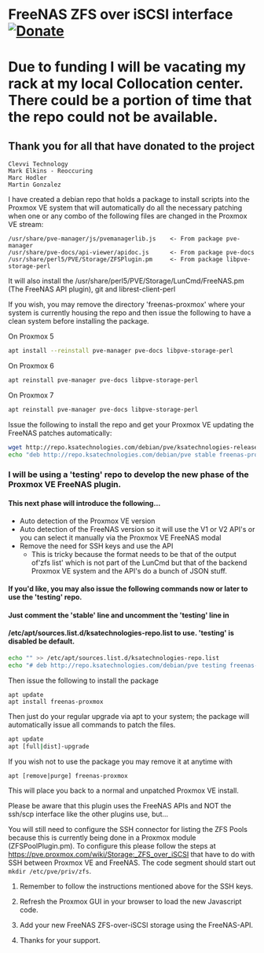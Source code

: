 # FreeNAS ZFS over iSCSI interface  [![Donate](https://www.paypalobjects.com/en_US/i/btn/btn_donateCC_LG.gif)](https://www.paypal.com/cgi-bin/webscr?cmd=_s-xclick&hosted_button_id=TCLNEMBUYQUXN&source=url)

# Due to funding I will be vacating my rack at my local Collocation center. There could be a portion of time that the repo could not be available.

## Thank you for all that have donated to the project
    Clevvi Technology
    Mark Elkins - Reoccuring
    Marc Hodler
    Martin Gonzalez


I have created a debian repo that holds a package to install scripts into the Proxmox VE system that will automatically do all the necessary patching when one or any combo of the following files are changed in the Proxmox VE stream:
```
/usr/share/pve-manager/js/pvemanagerlib.js    <- From package pve-manager
/usr/share/pve-docs/api-viewer/apidoc.js      <- From package pve-docs
/usr/share/perl5/PVE/Storage/ZFSPlugin.pm     <- From package libpve-storage-perl
```
It will also install the /usr/share/perl5/PVE/Storage/LunCmd/FreeNAS.pm (The FreeNAS API plugin), git and librest-client-perl

If you wish, you may remove the directory 'freenas-proxmox' where your system is currently
housing the repo and then issue the following to have a clean system before installing the
package.

On Proxmox 5
```bash
apt install --reinstall pve-manager pve-docs libpve-storage-perl
```

On Proxmox 6
```bash
apt reinstall pve-manager pve-docs libpve-storage-perl
```

On Proxmox 7
```bash
apt reinstall pve-manager pve-docs libpve-storage-perl
```

Issue the following to install the repo and get your Proxmox VE updating the FreeNAS patches automatically:
```bash
wget http://repo.ksatechnologies.com/debian/pve/ksatechnologies-release.gpg -O /etc/apt/trusted.gpg.d/ksatechnologies-repo.gpg
echo "deb http://repo.ksatechnologies.com/debian/pve stable freenas-proxmox" > /etc/apt/sources.list.d/ksatechnologies-repo.list
```

### I will be using a 'testing' repo to develop the new phase of the Proxmox VE FreeNAS plugin.
#### This next phase will introduce the following...
* Auto detection of the Proxmox VE version
* Auto detection of the FreeNAS version so it will use the V1 or V2 API's or you can select it manually via the Proxmox VE FreeNAS modal
* Remove the need for SSH keys and use the API
  * This is tricky because the format needs to be that of the output of'zfs list' which is not part of the LunCmd but that of the backend Proxmox VE system and the API's do a bunch of JSON stuff.

#### If you'd like, you may also issue the following commands now or later to use the 'testing' repo.
#### Just comment the 'stable' line and uncomment the 'testing' line in 
#### /etc/apt/sources.list.d/ksatechnologies-repo.list to use. 'testing' is disabled be default.
```bash
echo "" >> /etc/apt/sources.list.d/ksatechnologies-repo.list
echo "# deb http://repo.ksatechnologies.com/debian/pve testing freenas-proxmox" >> /etc/apt/sources.list.d/ksatechnologies-repo.list
```

Then issue the following to install the package
```
apt update
apt install freenas-proxmox
```

Then just do your regular upgrade via apt to your system; the package will automatically
issue all commands to patch the files.
```bash
apt update
apt [full|dist]-upgrade
```

If you wish not to use the package you may remove it at anytime with
```
apt [remove|purge] freenas-proxmox
```
This will place you back to a normal and unpatched Proxmox VE install.

Please be aware that this plugin uses the FreeNAS APIs and NOT the ssh/scp interface like the other plugins use, but...

You will still need to configure the SSH connector for listing the ZFS Pools because this is currently being done in a Proxmox module (ZFSPoolPlugin.pm). To configure this please follow the steps at https://pve.proxmox.com/wiki/Storage:_ZFS_over_iSCSI that have to do with SSH between Proxmox VE and FreeNAS. The code segment should start out `mkdir /etc/pve/priv/zfs`.

1. Remember to follow the instructions mentioned above for the SSH keys.

1. Refresh the Proxmox GUI in your browser to load the new Javascript code.

1. Add your new FreeNAS ZFS-over-iSCSI storage using the FreeNAS-API.

1. Thanks for your support.
